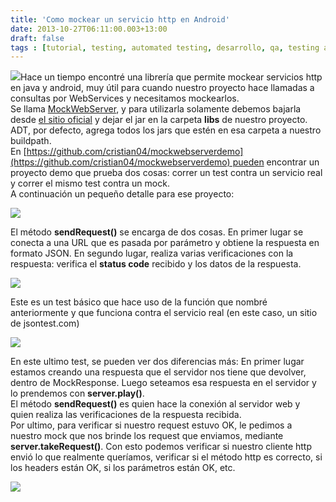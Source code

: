 ```yaml
---
title: 'Como mockear un servicio http en Android'
date: 2013-10-27T06:11:00.003+13:00
draft: false
tags : [tutorial, testing, automated testing, desarrollo, qa, testing automatizado de android en argentina, Android]
---
```


[![](http://1.bp.blogspot.com/-3-TPRd7SScA/TpvWkB6zSYI/AAAAAAAAJsk/jMcs_w7-KUs/s200/screenshot13.png)](http://1.bp.blogspot.com/-3-TPRd7SScA/TpvWkB6zSYI/AAAAAAAAJsk/jMcs_w7-KUs/s1600/screenshot13.png)Hace un tiempo encontré una librería que permite mockear servicios http en java y android, muy útil para cuando nuestro proyecto hace llamadas a consultas por WebServices y necesitamos mockearlos.  
Se llama [MockWebServer](http://code.google.com/p/mockwebserver/), y para utilizarla solamente debemos bajarla desde [el sitio oficial](http://search.maven.org/#search%7Cga%7C1%7Cg%3A%22com.google.mockwebserver%22) y dejar el jar en la carpeta **libs** de nuestro proyecto.  
ADT, por defecto, agrega todos los jars que estén en esa carpeta a nuestro buildpath.  
En [https://github.com/cristian04/mockwebserverdemo](https://github.com/cristian04/mockwebserverdemo) pueden encontrar un proyecto demo que prueba dos cosas: correr un test contra un servicio real y correr el mismo test contra un mock.  
A continuación un pequeño detalle para ese proyecto:  

[![](http://2.bp.blogspot.com/-NLFKATG40lY/UmvxxaN2GnI/AAAAAAAAWIQ/1GPhnTXAzTM/s640/Selecci%C3%B3n_009.png)](http://2.bp.blogspot.com/-NLFKATG40lY/UmvxxaN2GnI/AAAAAAAAWIQ/1GPhnTXAzTM/s1600/Selecci%C3%B3n_009.png)

El método **sendRequest()** se encarga de dos cosas. En primer lugar se conecta a una URL que es pasada por parámetro y obtiene la respuesta en formato JSON. En segundo lugar, realiza varias verificaciones con la respuesta: verifica el **status code** recibido y los datos de la respuesta.  
  

[![](http://3.bp.blogspot.com/-4ywtmGHNVV0/UmvzKScu4qI/AAAAAAAAWIc/buK5c61Ibo8/s640/Selecci%C3%B3n_011.png)](http://3.bp.blogspot.com/-4ywtmGHNVV0/UmvzKScu4qI/AAAAAAAAWIc/buK5c61Ibo8/s1600/Selecci%C3%B3n_011.png)

Este es un test básico que hace uso de la función que nombré anteriormente y que funciona contra el servicio real (en este caso, un sitio de jsontest.com)  

[![](http://4.bp.blogspot.com/-KGw6KflpXKc/Umv0fKPKDpI/AAAAAAAAWIw/S4JIdmUAjYI/s640/Selecci%C3%B3n_012.png)](http://4.bp.blogspot.com/-KGw6KflpXKc/Umv0fKPKDpI/AAAAAAAAWIw/S4JIdmUAjYI/s1600/Selecci%C3%B3n_012.png)

En este ultimo test, se pueden ver dos diferencias más: En primer lugar estamos creando una respuesta que el servidor nos tiene que devolver, dentro de MockResponse. Luego seteamos esa respuesta en el servidor y lo prendemos con **server.play()**.  
El método **sendRequest()** es quien hace la conexión al servidor web y quien realiza las verificaciones de la respuesta recibida.  
Por ultimo, para verificar si nuestro request estuvo OK, le pedimos a nuestro mock que nos brinde los request que enviamos, mediante **server.takeRequest()**. Con esto podemos verificar si nuestro cliente http envió lo que realmente queríamos, verificar si el método http es correcto, si los headers están OK, si los parámetros están OK, etc.  
  

[![](http://1.bp.blogspot.com/-2S3OimTuZR0/Umv3qHxxcvI/AAAAAAAAWI8/CfTJ3UYUyKU/s320/Selecci%C3%B3n_013.png)](http://1.bp.blogspot.com/-2S3OimTuZR0/Umv3qHxxcvI/AAAAAAAAWI8/CfTJ3UYUyKU/s1600/Selecci%C3%B3n_013.png)
